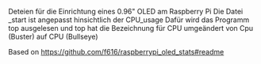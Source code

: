 Deteien für die Einrichtung eines 0.96" OLED am Raspberry Pi
Die Datei _start ist angepasst hinsichtlich der CPU_usage
Dafür wird das Programm top ausgelesen und top hat die Bezeichnung für CPU umgeändert von
Cpu (Buster) auf CPU (Bullseye)

Based on
https://github.com/f616/raspberrypi_oled_stats#readme
